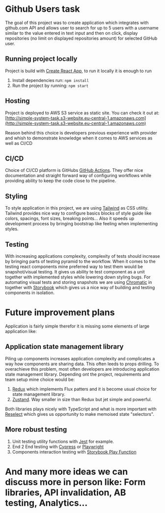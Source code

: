 # Github Users task

The goal of this project was to create application which integrates with github.com API and allows user to search for up to 5 users with a username similar to the value entered in text input and then on click, display
repositories (no limit on displayed repositories amount) for selected GitHub user.

## Running project locally

Project is build with [Create React App](https://create-react-app.dev/), to run it locally it is enough to run

1. Install dependencies run: `npm install`
2. Run the project by running: `npm start`

## Hosting

Project is deployed to AWS S3 service as static site. You can check it out at: [http://simple-system-task.s3-website.eu-central-1.amazonaws.com](http://simple-system-task.s3-website.eu-central-1.amazonaws.com)

Reason behind this choice is developers previous experience with provider and whish to demonstrate knowledge when it comes to AWS services as well as CI/CD

## CI/CD

Choice of CI/CD platform is GitHubs [GitHub Actions](https://docs.github.com/en/actions). They offer nice documentation and straight forward way of configuring workflows while providing ability to keep the code close to the pipeline.

## Styling

To style application in this project, we are using [Tailwind](https://tailwindcss.com/) as CSS utility. Tailwind provides nice way to configure basics blocks of style guide like colors, spacings, font sizes, breaking points... Also it speeds up development process by bringing bootstrap like feeling when implementing styles.

## Testing

With increasing applications complexity, complexity of tests should increase by bringing parts of testing pyramid to the workflow. When it comes to the testing react components mine preferred way to test them would be snapshot/visual testing. It gives us ability te test component as a unit together with implemented styles while lowering down styling bugs. For automating visual tests and storing snapshots we are using [Chromatic](https://www.chromatic.com/) in together with [Storybook](https://storybook.js.org/) which gives us a nice way of building and testing components in isolation.

# Future improvement plans

Application is fairly simple therefor it is missing some elements of large application like:

## Application state management library

Piling up components increases application complexity and complicates a way how components are sharing data. This often leeds to props drilling. To overachieve this problem, most often developers are introducing application state management library. Depending ont the project, requirements and team setup mine choice would be:

1. [Redux](https://redux.js.org/) which implements Flux patters and it is become usual choice for state management library.
2. [Zustand](https://github.com/pmndrs/zustand). Way smaller in size than Redux but jet simple and powerful.

Both libraries plays nicely with TypeScript and what is more important with [Reselect](https://www.npmjs.com/package/reselect) which gives us opportunity to make memoised state "selectors".

## More robust testing

1. Unit testing utility functions with [Jest](https://jestjs.io/) for example.
2. End 2 End testing with [Cypress](https://www.cypress.io/) or [Playwright](https://playwright.dev/)
3. Components interaction testing with [Storybook Play Function](https://storybook.js.org/docs/react/writing-stories/play-function)

# And many more ideas we can discuss more in person like: Form libraries, API invalidation, AB testing, Analytics...
